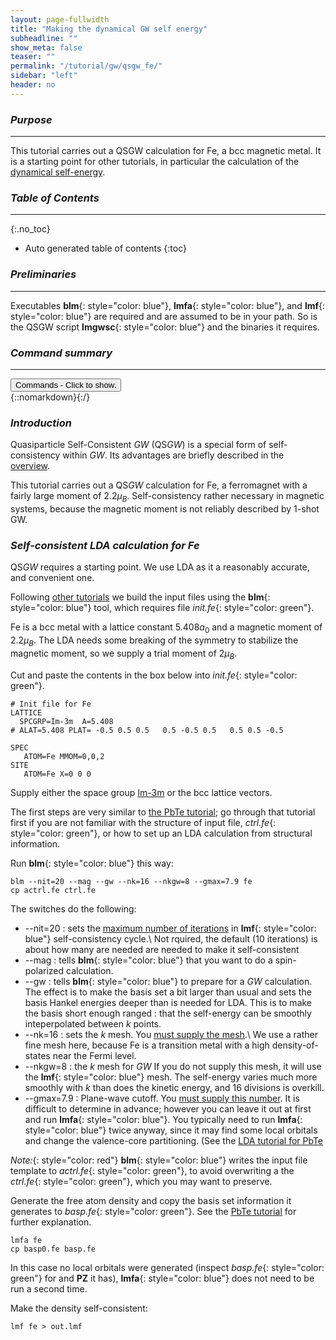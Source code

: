 ```yaml
---
layout: page-fullwidth
title: "Making the dynamical GW self energy"
subheadline: ""
show_meta: false
teaser: ""
permalink: "/tutorial/gw/qsgw_fe/"
sidebar: "left"
header: no
---
```


### _Purpose_
_____________________________________________________________

This tutorial carries out a QSGW calculation for Fe, a bcc magnetic metal.
It is a starting point for other tutorials, in particular the calculation of the
[dynamical self-energy](/tutorial/gw/gw_self_energy/).


### _Table of Contents_
_____________________________________________________________

{:.no_toc}
*  Auto generated table of contents
{:toc}


### _Preliminaries_
_____________________________________________________________


Executables **blm**{: style="color: blue"}, **lmfa**{: style="color: blue"}, and **lmf**{: style="color: blue"} are required and are assumed to be in your path.
So is the QSGW script **lmgwsc**{: style="color: blue"} and the binaries it requires.

### _Command summary_
________________________________________________________________________________________________
<div onclick="elm = document.getElementById('foobar'); if(elm.style.display == 'none') elm.style.display = 'block'; else elm.style.display = 'none';"><button type="button" class="button tiny radius">Commands - Click to show.</button></div>
{::nomarkdown}<div style="display:none;margin:0px 25px 0px 25px;"id="foobar">{:/}

LDA self-consistency (starting from  _init.fe_{: style="color: green"})

~~~
blm --nit=20 --nk=16 --gmax=7.9 --mag --nkgw=8 --gw fe
cp actrl.fe ctrl.fe
lmfa fe
cp basp0.fe basp.fe
lmf fe > out.lmf
~~~

QSGW self-consistency (starting from the self-consistent LDA)

~~~
lmfgwd --jobgw=-1 ctrl.fe
lmgwsc --mpi=6,6 --wt --code2 --sym --metal --tol=1e-5 --getsigp fe > out.lmgwsc
~~~

{::nomarkdown}</div>{:/}


### _Introduction_

Quasiparticle Self-Consistent _GW_ (QS<i>GW</i>) is a special form of self-consistency within _GW_.  Its advantages are briefly described in the [overview](/docs/code/gwoverview/).

This tutorial carries out a QS<i>GW</i> calculation for Fe, a ferromagnet with a fairly large moment of 2.2<i>&mu;<sub>B</sub></i>.
Self-consistency rather necessary in magnetic systems, because the magnetic moment is not reliably described by 1-shot GW.

### _Self-consistent LDA calculation for Fe_

QS<i>GW</i> requires a starting point.  We use LDA as it a reasonably
accurate, and convenient one.

Following [other tutorials](/tutorial/lmf/lmf_pbte_tutorial/) we build
the input files using the **blm**{: style="color: blue"} tool, which
requires file _init.fe_{: style="color: green"}.

Fe is a bcc metal with a lattice constant 5.408<i>a</i><sub>0</sub>
and a magnetic moment of 2.2<i>&mu;<sub>B</sub></i>.
The LDA needs some breaking of the symmetry to stabilize the magnetic moment, so we supply
a trial moment of 2<i>&mu;<sub>B</sub></i>.

Cut and paste the contents in the box below into _init.fe_{: style="color: green"}.

~~~
# Init file for Fe
LATTICE
  SPCGRP=Im-3m  A=5.408
# ALAT=5.408 PLAT= -0.5 0.5 0.5   0.5 -0.5 0.5   0.5 0.5 -0.5

SPEC
   ATOM=Fe MMOM=0,0,2
SITE
   ATOM=Fe X=0 0 0
~~~

Supply either the space group [Im-3m](http://www.periodictable.com/Properties/A/SpaceGroupName.html)
or the bcc lattice vectors.

The first steps are very similar to [the PbTe tutorial](/tutorial/lmf/lmf_pbte_tutorial/);
go through that tutorial first if you are not familiar with
the structure of input file, _ctrl.fe_{: style="color: green"},
or how to set up an LDA calculation from structural information.

Run **blm**{: style="color: blue"} this way:

~~~
blm --nit=20 --mag --gw --nk=16 --nkgw=8 --gmax=7.9 fe
cp actrl.fe ctrl.fe
~~~

The switches do the following:

+ --nit=20     : sets the [maximum number of iterations](/docs/input/inputfile/#iter) in **lmf**{: style="color: blue"} self-consistency cycle.\\
                 Not rquired, the default (10 iterations) is about how many are needed are needed to make it self-consistent
+ --mag        : tells **blm**{: style="color: blue"} that you want to do a spin-polarized calculation.
+ --gw         : tells **blm**{: style="color: blue"} to prepare for a _GW_ calculation.  The effect is to make the basis set a bit larger
                 than usual and sets the basis Hankel energies deeper than is needed for LDA.  This is to make the basis short enough ranged
			   : that the self-energy can be smoothly inteperpolated between _k_ points.
+ --nk=16      : sets the _k_ mesh.  You [must supply the mesh](/tutorial/lmf/lmf_pbte_tutorial/#self-consistency).\\
                 We use a rather fine mesh here, because Fe is a transition metal with a high density-of-states near the Fermi level.
+ --nkgw=8     : the _k_ mesh for _GW_  If you do not supply this mesh, it will use the **lmf**{: style="color: blue"} mesh.
               	 The self-energy varies much more smoothly with _k_ than does the kinetic energy, and 16 divisions is overkill.
+ --gmax=7.9   : Plane-wave cutoff. You [must supply this number](/tutorial/lmf/lmf_pbte_tutorial/#self-consistency).
                 It is difficult to determine in advance; however you can leave it out at first and run **lmfa**{: style="color: blue"}.
               	 You typically need to run **lmfa**{: style="color: blue"} twice anyway, since it may find some local orbitals and
                 change the valence-core partitioning.  (See the [LDA tutorial for PbTe](/tutorial/lmf/lmf_pbte_tutorial/#self-consistency.)

_Note:_{: style="color: red"} **blm**{: style="color: blue"} writes the input file template to _actrl.fe_{: style="color: green"},
to avoid overwriting a the _ctrl.fe_{: style="color: green"}, which you may want to preserve.

Generate the free atom density and copy the basis set information it generates to 
_basp.fe_{: style="color: green"}.  See the [PbTe tutorial](/tutorial/lmf/lmf_pbte_tutorial/#initial-setup)
for further explanation.

~~~
lmfa fe
cp basp0.fe basp.fe
~~~

In this case no local orbitals were generated (inspect _basp.fe_{: style="color: green"} for and **PZ** it has),
**lmfa**{: style="color: blue"} does not need to be run a second time.

Make the density self-consistent:

~~~
lmf fe > out.lmf
~~~

